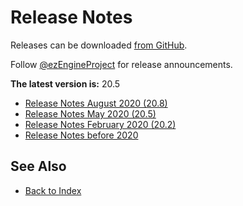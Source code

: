 # Release Notes

Releases can be downloaded [from GitHub](https://github.com/ezEngine/ezEngine/releases).

Follow [@ezEngineProject](https://twitter.com/ezEngineProject) for release announcements.

<!-- Please be careful changing the version number below, the editor parses this page to detect new releases. -->
**The latest version is:** <!--<VERSION>-->20.5<!--</VERSION>-->

* [Release Notes August 2020 (20.8)](release-20-8.md)
* [Release Notes May 2020 (20.5)](release-20-5.md)
* [Release Notes February 2020 (20.2)](release-20-2.md)
* [Release Notes before 2020](release-old.md)

## See Also

* [Back to Index](../index.md)
